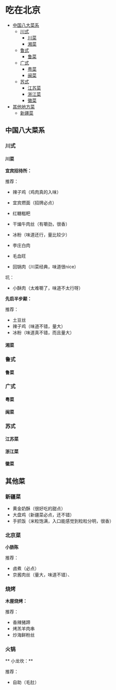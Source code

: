 # 吃在北京

* [中国八大菜系](#中国八大菜系)
  + [川式](#川式)
    - [川菜](#川菜)
    - [湘菜](#湘菜)
  + [鲁式](#鲁式)
    - [鲁菜](#鲁菜)
  + [广式](#广式)
    - [粤菜](#粤菜)
    - [闽菜](#闽菜)
  + [苏式](#苏式)
    - [江苏菜](#江苏菜)
    - [浙江菜](#浙江菜)
    - [徽菜](#徽菜)
* [其他地方菜](#其他地方菜)
  + [新疆菜](#新疆菜)


## 中国八大菜系

### 川式

#### 川菜

**宜宾招待所：**

推荐：

  + 辣子鸡（鸡肉真的入味）

  + 宜宾燃面（招牌必点）

  + 红糖糍粑
  + 干煸牛肉丝（有嚼劲，很香）
  + 冰粉（味道还行，量比较少）
  + 李庄白肉
  + 毛血旺
  + 回锅肉（川菜经典，味道很nice）
  
坑：

  - 小酥肉（太难嚼了，味道不太行呀）

**先启半步颠：**

推荐：

  + 土豆丝
  + 辣子鸡（味道不错，量大）
  + 冰粉（味道真不错，而且量大）


#### 湘菜

### 鲁式

#### 鲁菜

### 广式

#### 粤菜

#### 闽菜

### 苏式

#### 江苏菜

#### 浙江菜

#### 徽菜



## 其他菜

### 新疆菜

 + 黄金奶酥（很好吃的甜点）
 + 大盘鸡（新疆菜必点，还不错）
 + 手抓饭（米粒饱满，入口能感觉到粒粒分明，很香）
 
### 北京菜

**小肠陈**

推荐：

 + 卤煮（必点）
 + 京酱肉丝（量大，味道不错）、

### 烧烤

**木屋烧烤：**

推荐：

  + 香辣猪蹄
  + 烤羔羊肉串
  + 炒海鲜粉丝

### 火锅

** 小龙坎：**

推荐：

  + 自助（毛肚）
